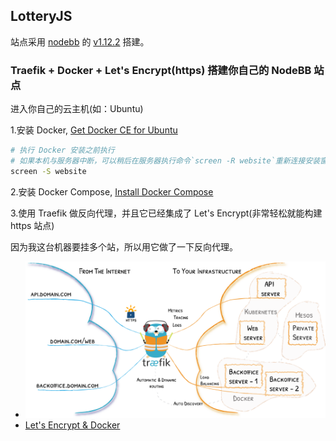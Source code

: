 ## LotteryJS

站点采用 [nodebb](https://nodebb.org/) 的 [v1.12.2](https://github.com/NodeBB/NodeBB/archive/v1.12.2.zip) 搭建。

### Traefik + Docker + Let's Encrypt(https) 搭建你自己的 NodeBB 站点

进入你自己的云主机(如：Ubuntu)

1.安装 Docker, [Get Docker CE for Ubuntu](https://docs.docker.com/install/linux/docker-ce/ubuntu/)

```sh
# 执行 Docker 安装之前执行
# 如果本机与服务器中断，可以稍后在服务器执行命令`screen -R website`重新连接安装窗口
screen -S website 
```

2.安装 Docker Compose, [Install Docker Compose](https://docs.docker.com/compose/install/)

3.使用 Traefik 做反向代理，并且它已经集成了 Let's Encrypt(非常轻松就能构建 https 站点)

  因为我这台机器要挂多个站，所以用它做了一下反向代理。
  * ![Traefik](https://github.com/containous/traefik/raw/master/docs/content/assets/img/traefik-architecture.png)
  * [Let's Encrypt & Docker](https://docs.traefik.io/user-guide/docker-and-lets-encrypt/)



